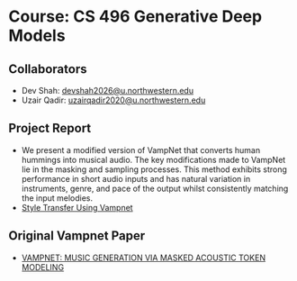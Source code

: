 # Course: CS 496 Generative Deep Models

## Collaborators
- Dev Shah: [devshah2026@u.northwestern.edu](mailto:devshah2026@u.northwestern.edu)
- Uzair Qadir: [uzairqadir2020@u.northwestern.edu](mailto:uzairqadir2020@u.northwestern.edu)

## Project Report
- We present a modified version of VampNet that converts human hummings into musical audio. The key modifications made to VampNet lie in the masking and sampling processes. This method exhibits strong performance in short audio inputs and has natural variation in instruments, genre, and pace of the output whilst consistently matching the input melodies. 
- [Style Transfer Using Vampnet](https://devshah2.github.io/vampnet-styletransfer.io/)

## Original Vampnet Paper
- [VAMPNET: MUSIC GENERATION VIA MASKED ACOUSTIC TOKEN MODELING](https://arxiv.org/pdf/2307.04686.pdf)
